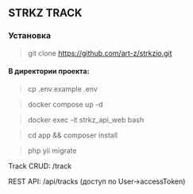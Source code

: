 ## STRKZ TRACK
### Установка
 
> git clone https://github.com/art-z/strkzio.git

#### В директории проекта:

> cp .env.example .env 

> docker compose up -d
 
> docker exec -it strkz_api_web bash 

> cd app && composer install  

> php yii migrate
 


Track CRUD: /track 
  
REST API: /api/tracks (доступ по User->accessToken)